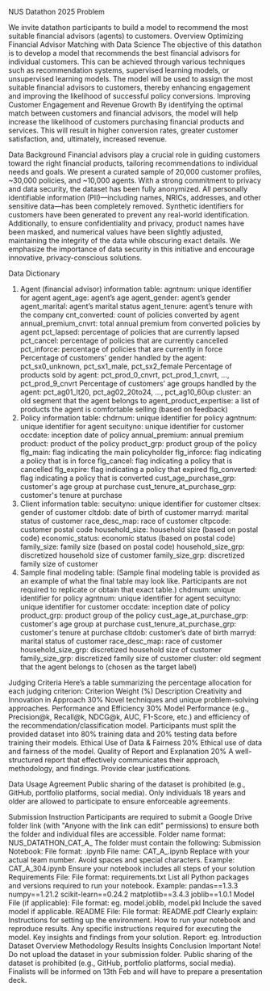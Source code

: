 NUS Datathon 2025 Problem 

We invite datathon participants to build a model to recommend the most suitable financial advisors (agents) to customers.
Overview
Optimizing Financial Advisor Matching with Data Science
The objective of this datathon is to develop a model that recommends the best financial advisors for individual customers. This can be achieved through various techniques such as recommendation systems, supervised learning models, or unsupervised learning models. The model will be used to assign the most suitable financial advisors to customers, thereby enhancing engagement and improving the likelihood of successful policy conversions.
Improving Customer Engagement and Revenue Growth
By identifying the optimal match between customers and financial advisors, the model will help increase the likelihood of customers purchasing financial products and services. This will result in higher conversion rates, greater customer satisfaction, and, ultimately, increased revenue.

Data
Background
Financial advisors play a crucial role in guiding customers toward the right financial products, tailoring recommendations to individual needs and goals. 
We present a curated sample of 20,000 customer profiles, ~30,000 policies, and ~10,000 agents. With a strong commitment to privacy and data security, the dataset has been fully anonymized. All personally identifiable information (PII)—including names, NRICs, addresses, and other sensitive data—has been completely removed. Synthetic identifiers for customers have been generated to prevent any real-world identification.
Additionally, to ensure confidentiality and privacy, product names have been masked, and numerical values have been slightly adjusted, maintaining the integrity of the data while obscuring exact details. 
We emphasize the importance of data security in this initiative and encourage innovative, privacy-conscious solutions.


Data Dictionary
1. Agent (financial advisor) information table:
agntnum: unique identifier for agent
agent_age: agent’s age
agent_gender: agent’s gender
agent_marital: agent’s marital status
agent_tenure: agent’s tenure with the company
cnt_converted: count of policies converted by agent
annual_premium_cnvrt: total annual premium from converted policies by agent
pct_lapsed: percentage of policies that are currently lapsed
pct_cancel: percentage of policies that are currently cancelled
pct_inforce: percentage of policies that are currently in force
Percentage of customers’ gender handled by the agent:
pct_sx0_unknown, pct_sx1_male, pct_sx2_female
Percentage of products sold by agent:
pct_prod_0_cnvrt, pct_prod_1_cnvrt, ..., pct_prod_9_cnvrt
Percentage of customers’ age groups handled by the agent:
pct_ag01_lt20, pct_ag02_20to24, ..., pct_ag10_60up
cluster: an old segment that the agent belongs to
agent_product_expertise: a list of products the agent is comfortable selling (based on feedback)
2. Policy information table:
chdrnum: unique identifier for policy
agntnum: unique identifier for agent
secuityno: unique identifier for customer
occdate: inception date of policy
annual_premium: annual premium
product: product of the policy
product_grp: product group of the policy
flg_main: flag indicating the main policyholder
flg_inforce: flag indicating a policy that is in force
flg_cancel: flag indicating a policy that is cancelled
flg_expire: flag indicating a policy that expired
flg_converted: flag indicating a policy that is converted
cust_age_purchase_grp: customer's age group at purchase
cust_tenure_at_purchase_grp: customer's tenure at purchase
3. Client information table:
secuityno: unique identifier for customer
cltsex: gender of customer
cltdob: date of birth of customer
marryd: marital status of customer
race_desc_map: race of customer
cltpcode: customer postal code
household_size: household size (based on postal code)
economic_status: economic status (based on postal code)
family_size: family size (based on postal code)
household_size_grp: discretized household size of customer
family_size_grp: discretized family size of customer
4. Sample final modeling table: (Sample final modeling table is provided as an example of what the final table may look like. Participants are not required to replicate or obtain that exact table.)
chdrnum: unique identifier for policy
agntnum: unique identifier for agent
secuityno: unique identifier for customer
occdate: inception date of policy
product_grp: product group of the policy
cust_age_at_purchase_grp: customer's age group at purchase
cust_tenure_at_purchase_grp: customer's tenure at purchase
cltdob: customer’s date of birth
marryd: marital status of customer
race_desc_map: race of customer
household_size_grp: discretized household size of customer
family_size_grp: discretized family size of customer
cluster: old segment that the agent belongs to (chosen as the target label)


Judging Criteria
Here’s a table summarizing the percentage allocation for each judging criterion:
Criterion
Weight (%)
Description
Creativity and Innovation in Approach
30%
Novel techniques and unique problem-solving approaches.
Performance and Efficiency
30%
Model Performance (e.g., Precision@k, Recall@k, NDCG@k, AUC, F1-Score, etc.) and efficiency of the recommendation/classification model.
Participants must split the provided dataset into 80% training data and 20% testing data before training their models.
Ethical Use of Data & Fairness
20%
Ethical use of data and fairness of the model.
Quality of Report and Explanation
20%
A well-structured report that effectively communicates their approach, methodology, and findings.
Provide clear justifications.


Data Usage Agreement
Public sharing of the dataset is prohibited (e.g., GitHub, portfolio platforms, social media).
Only individuals 18 years and older are allowed to participate to ensure enforceable agreements.


Submission Instruction
Participants are required to submit a Google Drive folder link (with "Anyone with the link can edit" permissions) to ensure both the folder and individual files are accessible. 
Folder name format: NUS_DATATHON_CAT_A_<TEAM NUMBER>
The folder must contain the following:
Submission Notebook:
File format: .ipynb
File name: CAT_A_<TEAM NUMBER>.ipynb
Replace <TEAM NUMBER> with your actual team number. Avoid spaces and special characters.
Example: CAT_A_304.ipynb
Ensure your notebook includes all steps of your solution
Requirements File:
File format: requirements.txt
List all Python packages and versions required to run your notebook.
Example:
pandas==1.3.3
numpy==1.21.2
scikit-learn==0.24.2
matplotlib==3.4.3
joblib==1.0.1
Model File (if applicable):
File format: eg. model.joblib, model.pkl
Include the saved model if applicable.
README File:
File format: README.pdf
Clearly explain:
Instructions for setting up the environment.
How to run your notebook and reproduce results.
Any specific instructions required for executing the model.
Key insights and findings from your solution.
Report: eg.
Introduction
Dataset Overview
Methodology
Results
Insights
Conclusion
Important Note!
Do not upload the dataset in your submission folder.
Public sharing of the dataset is prohibited (e.g., GitHub, portfolio platforms, social media).
Finalists will be informed on 13th Feb and will have to prepare a presentation deck.
